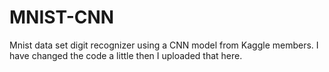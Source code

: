 # MNIST-CNN
Mnist data set digit recognizer using a CNN model from Kaggle members.
I have changed the code a little then I uploaded that here.
